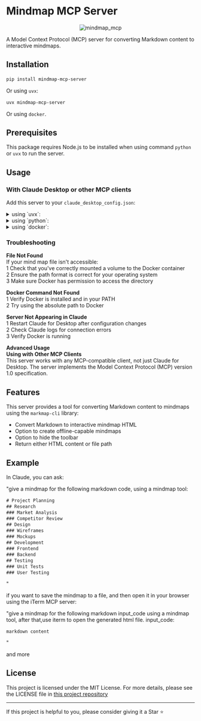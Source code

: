 # Mindmap MCP Server

<p align="center">
  <img src="https://github.com/user-attachments/assets/24a402dc-1a22-4e9c-a509-95fff746e7ca" alt="mindmap_mcp" width="50%">
</p>

A Model Context Protocol (MCP) server for converting Markdown content to interactive mindmaps.

## Installation

```bash
pip install mindmap-mcp-server
```

Or using `uvx`:

```bash
uvx mindmap-mcp-server
```
Or using `docker`.

## Prerequisites

This package requires Node.js to be installed when using command `python` or `uvx` to run the server.



## Usage

### With Claude Desktop or other MCP clients

Add this server to your `claude_desktop_config.json`:

<details>
 
 <summary>using `uvx`:</summary>

```json
{
  "mcpServers": {
    "mindmap": {
      "command": "uvx",
      "args": ["mindmap-mcp-server", "--return-type", "html"]
    }
  }
}
```

or  

recommended:

```json
{
  "mcpServers": {
    "mindmap": {
      "command": "uvx",
      "args": ["mindmap-mcp-server", "--return-type", "filePath"]
    }
  }
}
```

we use `--return-type` to specify the return type of the mindmap content, you can choose `html` or `filePath` according to your needs.   
`html` will return the entire HTML content of the mindmap, which you can preview in your AI client's artifact; 

![return_html_content](https://raw.githubusercontent.com/YuChenSSR/pics/master/imgs/2025-03-20/qAEimhwZJDQ3NBLs.png)

![html_preview](https://github.com/user-attachments/assets/93d97fd2-cdb1-4c81-a59d-fa2d58653bac)


`filePath` will save the mindmap to a file and return the file path,which you can open in your browser. It can **save your tokens** !

![generate_file](https://raw.githubusercontent.com/YuChenSSR/pics/master/imgs/2025-03-20/WDqlWhsoiAYpLmBF.png)

![file_to_open](https://raw.githubusercontent.com/YuChenSSR/pics/master/imgs/2025-03-20/jfRIDc5mfvNtKykC.png) 

</details>

<details>
<summary>using `python`:</summary>

Using [a specific Python file](https://github.com/YuChenSSR/mindmap-mcp-server/blob/main/mindmap_mcp_server/server.py) in this repository:


```json
{
  "mcpServers": {
    "mindmap": {
      "command": "python",
      "args": ["/path/to/your/mindmap_mcp_server/server.py", "--return-type", "html"]
    }
  }
}
```
  
or   

```json
{
  "mcpServers": {
    "mindmap": {
      "command": "python",
      "args": ["/path/to/your/mindmap_mcp_server/server.py", "--return-type", "filePath"]
    }
  }
}
```
we use `--return-type` to specify the return type of the mindmap content, you can choose `html` or `filePath` according to your needs. see using \`uvx\` for more details.

</details>

<details>

<summary>using `docker`:</summary>

First, you pull the image:

```bash
docker pull ychen94/mindmap-converter-mcp
```

Second, set the server:

```json
{
  "mcpServers": {
    "mindmap-converter": {
      "command": "docker",
      "args": ["run", "--rm", "-i", "-v", "/path/to/output/folder:/output", "ychen94/mindmap-converter-mcp:latest"]
    }
  }
}
```
⚠️ Replace `/path/to/output/folder` with an actual path on your system where you want to save mind maps, such as `/Users/username/Downloads` on macOS or `C:\\Users\\username\\Downloads` on Windows.

**Tools Provided in the docker container**
The server provides the following MCP tools:
1. **markdown-to-mindmap-content**  
Converts Markdown to an HTML mind map and returns the entire HTML content.  
You don't use the args: `-v` and `/path/to/output/folder:/output` in the command `docker`.  
**Parameters**:   
	•	markdown (string, required): The Markdown content to convert  
	•	toolbar (boolean, optional): Whether to show the toolbar (default: true)  
**Best for**: Simple mind maps where the HTML content size isn't a concern. And you can use **artifact** in your AI client to preview the mindmap.  
2. **markdown-to-mindmap-file**  
Converts Markdown to an HTML mind map and saves it to a file in the mounted directory.  
**Parameters**:  
	•	markdown (string, required): The Markdown content to convert  
	•	filename (string, optional): Custom filename (default: auto-generated timestamp name)  
	•	toolbar (boolean, optional): Whether to show the toolbar (default: true)  
**Best for**: Complex mind maps or when you want to **save the tokens** for later use.  
you can open the html file in your browser to view the mindmap. Also you can use the [iterm-mcp-server](https://github.com/ferrislucas/iterm-mcp) or other terminals' mcp servers to open the file in your browser without interrupting your workflow.  

</details>

### Troubleshooting 

**File Not Found**  
If your mind map file isn't accessible:  
	1	Check that you've correctly mounted a volume to the Docker container  
	2	Ensure the path format is correct for your operating system  
	3	Make sure Docker has permission to access the directory  
 
**Docker Command Not Found**  
	1	Verify Docker is installed and in your PATH  
	2	Try using the absolute path to Docker  
 
**Server Not Appearing in Claude**  
	1	Restart Claude for Desktop after configuration changes  
	2	Check Claude logs for connection errors  
	3	Verify Docker is running  

**Advanced Usage  
Using with Other MCP Clients**  
This server works with any MCP-compatible client, not just Claude for Desktop. The server implements the Model Context Protocol (MCP) version 1.0 specification.  

## Features  

This server provides a tool for converting Markdown content to mindmaps using the `markmap-cli` library:  

- Convert Markdown to interactive mindmap HTML  
- Option to create offline-capable mindmaps  
- Option to hide the toolbar  
- Return either HTML content or file path  

## Example  

In Claude, you can ask:

"give a mindmap for the following markdown code, using a mindmap tool:
```
# Project Planning
## Research
### Market Analysis
### Competitor Review
## Design
### Wireframes
### Mockups
## Development
### Frontend
### Backend
## Testing
### Unit Tests
### User Testing
```
"


if you want to save the mindmap to a file, and then open it in your browser using the iTerm MCP server:  
  
"give a mindmap for the following markdown input_code using a mindmap tool,
after that,use iterm to open the generated html file.
input_code:
```
markdown content
```
"

and more 


## License

This project is licensed under the MIT License.
For more details, please see the LICENSE file in [this project repository](https://github.com/YuChenSSR/mindmap-mcp-server)  
 
---
 
If this project is helpful to you, please consider giving it a Star ⭐️